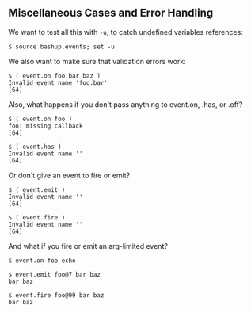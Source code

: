 ## Miscellaneous Cases and Error Handling

We want to test all this with `-u`, to catch undefined variables references:

    $ source bashup.events; set -u

We also want to make sure that validation errors work:

    $ ( event.on foo.bar baz )
    Invalid event name 'foo.bar'
    [64]

Also, what happens if you don't pass anything to event.on, .has, or .off?

    $ ( event.on foo )
    foo: missing callback
    [64]

    $ ( event.has )
    Invalid event name ''
    [64]

Or don't give an event to fire or emit?

    $ ( event.emit )
    Invalid event name ''
    [64]

    $ ( event.fire )
    Invalid event name ''
    [64]

And what if you fire or emit an arg-limited event?

    $ event.on foo echo

    $ event.emit foo@7 bar baz
    bar baz

    $ event.fire foo@99 bar baz
    bar baz
